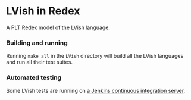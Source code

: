# LVish in Redex

A PLT Redex model of the LVish language.

### Building and running

Running `make all` in the `LVish` directory will build all the
LVish languages and run all their test suites.

### Automated testing

Some LVish tests are running on [a Jenkins continuous integration
server][jenkins].

[jenkins]: http://tester-lin.soic.indiana.edu:8080/job/LVish-redex/
